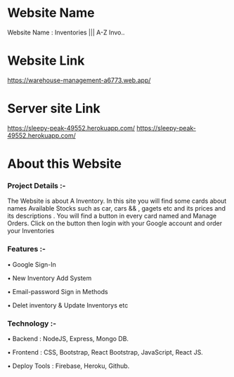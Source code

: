 # Website Name

Website Name : Inventories ||| A-Z Invo..

# Website Link

https://warehouse-management-a6773.web.app/


# Server site Link

https://sleepy-peak-49552.herokuapp.com/
https://sleepy-peak-49552.herokuapp.com/

# About this Website

### Project Details :-

The Website is about A Inventory. In this site you will find some cards about names Available Stocks such as car, cars && , gagets etc and its prices and its descriptions . You will find a button in every card named and Manage Orders. Click on the button then login with your Google account and order your Inventories

### Features :-

• Google Sign-In

• New Inventory Add System

• Email-password Sign in Methods

• Delet inventory & Update Inventorys etc


### Technology :-


• Backend : NodeJS, Express, Mongo DB.

• Frontend : CSS, Bootstrap, React Bootstrap, JavaScript, React JS. 

• Deploy Tools : Firebase, Heroku, Github.
